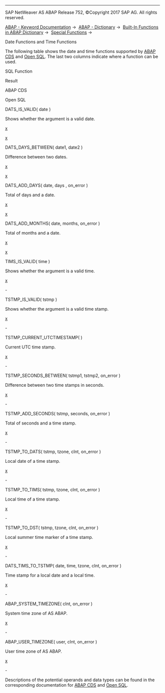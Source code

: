   

* * *

SAP NetWeaver AS ABAP Release 752, ©Copyright 2017 SAP AG. All rights reserved.

[ABAP - Keyword Documentation](javascript:call_link\('abenabap.htm'\)) →  [ABAP - Dictionary](javascript:call_link\('abenabap_dictionary.htm'\)) →  [Built-In Functions in ABAP Dictionary](javascript:call_link\('abenddic_builtin_functions.htm'\)) →  [Special Functions](javascript:call_link\('abenddic_special_functions.htm'\)) → 

Date Functions and Time Functions

The following table shows the date and time functions supported by [ABAP CDS](javascript:call_link\('abenabap_cds_glosry.htm'\) "Glossary Entry") and [Open SQL](javascript:call_link\('abenopen_sql_glosry.htm'\) "Glossary Entry"). The last two columns indicate where a function can be used.

SQL Function

Result

ABAP CDS

Open SQL

DATS\_IS\_VALID( date )

Shows whether the argument is a valid date.

[x](javascript:call_link\('abencds_f1_date_functions.htm'\))

[x](javascript:call_link\('abensql_date_func.htm'\))

DATS\_DAYS\_BETWEEN( date1, date2 )

Difference between two dates.

[x](javascript:call_link\('abencds_f1_date_functions.htm'\))

[x](javascript:call_link\('abensql_date_func.htm'\))

DATS\_ADD\_DAYS( date, days , on\_error )

Total of days and a date.

[x](javascript:call_link\('abencds_f1_date_functions.htm'\))

[x](javascript:call_link\('abensql_date_func.htm'\))

DATS\_ADD\_MONTHS( date, months, on\_error )

Total of months and a date.

[x](javascript:call_link\('abencds_f1_date_functions.htm'\))

[x](javascript:call_link\('abensql_date_func.htm'\))

TIMS\_IS\_VALID( time )

Shows whether the argument is a valid time.

[x](javascript:call_link\('abencds_f1_time_functions.htm'\))

\-

TSTMP\_IS\_VALID( tstmp )

Shows whether the argument is a valid time stamp.

[x](javascript:call_link\('abencds_f1_timestamp_functions.htm'\))

\-

TSTMP\_CURRENT\_UTCTIMESTAMP( )

Current UTC time stamp.

[x](javascript:call_link\('abencds_f1_timestamp_functions.htm'\))

\-

TSTMP\_SECONDS\_BETWEEN( tstmp1, tstmp2, on\_error )

Difference between two time stamps in seconds.

[x](javascript:call_link\('abencds_f1_timestamp_functions.htm'\))

\-

TSTMP\_ADD\_SECONDS( tstmp, seconds, on\_error )

Total of seconds and a time stamp.

[x](javascript:call_link\('abencds_f1_timestamp_functions.htm'\))

\-

TSTMP\_TO\_DATS( tstmp, tzone, clnt, on\_error )

Local date of a time stamp.

[x](javascript:call_link\('abencds_f1_date_time_conversions.htm'\))

\-

TSTMP\_TO\_TIMS( tstmp, tzone, clnt, on\_error )

Local time of a time stamp.

[x](javascript:call_link\('abencds_f1_date_time_conversions.htm'\))

\-

TSTMP\_TO\_DST( tstmp, tzone, clnt, on\_error )

Local summer time marker of a time stamp.

[x](javascript:call_link\('abencds_f1_date_time_conversions.htm'\))

\-

DATS\_TIMS\_TO\_TSTMP( date, time, tzone, clnt, on\_error )

Time stamp for a local date and a local time.

[x](javascript:call_link\('abencds_f1_date_time_conversions.htm'\))

\-

ABAP\_SYSTEM\_TIMEZONE( clnt, on\_error )

System time zone of AS ABAP.

[x](javascript:call_link\('abencds_f1_timezone_functions.htm'\))

\-

ABAP\_USER\_TIMEZONE( user, clnt, on\_error )

User time zone of AS ABAP.

[x](javascript:call_link\('abencds_f1_timezone_functions.htm'\))

\-

Descriptions of the potential operands and data types can be found in the corresponding documentation for [ABAP CDS](javascript:call_link\('abencds_f1_date_time_functions.htm'\)) and [Open SQL](javascript:call_link\('abenopen_sql_date_time_functions.htm'\)).